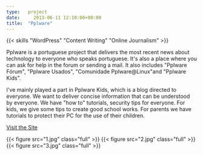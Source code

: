 ```yaml
---
type:   project
date:	  2013-06-11 12:10:00+00:00
title:  "Pplware"
---
```


{{< skills "WordPress" "Content Writing" "Online Journalism" >}}

Pplware is a portuguese project that delivers the most recent news about technology to everyone who speaks portuguese. It's also a place where you can ask for help in the forum or sending a mail. It also includes "Pplware Fórum"​, "Pplware Usados"​, "Comunidade Pplware@Linux"​ and "Pplware Kids".

I've mainly played a part in Pplware Kids, which is a blog directed to everyone. We want to deliver concise information that can be understood by everyone. We have "how to" tutorials, security tips for everyone. For kids, we give some tips to create good school works. For parents we have tutorials to protect their PC for the use of their children.

[Visit the Site](http://pplware.com)

{{< figure src="1.jpg" class="full" >}}
{{< figure src="2.jpg" class="full" >}}
{{< figure src="3.jpg" class="full" >}}